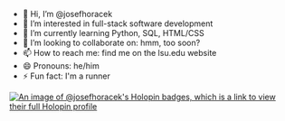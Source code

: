 - 👋 Hi, I’m @josefhoracek
- 👀 I’m interested in full-stack software development
- 🌱 I’m currently learning Python, SQL, HTML/CSS
- 💞️ I’m looking to collaborate on: hmm, too soon?
- 📫 How to reach me: find me on the lsu.edu website
- 😄 Pronouns: he/him
- ⚡ Fun fact: I'm a runner

[![An image of @josefhoracek's Holopin badges, which is a link to view their full Holopin profile](https://holopin.me/josefhoracek)](https://holopin.io/@josefhoracek)

<!---
josefhoracek/josefhoracek is a ✨ special ✨ repository because its `README.md` (this file) appears on your GitHub profile.
You can click the Preview link to take a look at your changes.
--->
